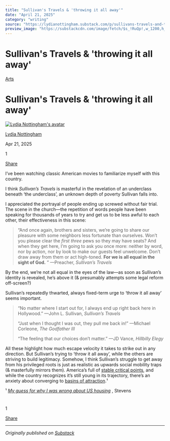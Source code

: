```yaml
---
title: "Sullivan's Travels & 'throwing it all away'"
date: "April 21, 2025"
category: "writing"
source: "https://lydianottingham.substack.com/p/sullivans-travels-and-throwing-it"
preview_image: "https://substackcdn.com/image/fetch/$s_!RuQp!,w_1200,h_600,c_fill,f_jpg,q_auto:good,fl_progressive:steep,g_auto/https%3A%2F%2Fsubstack-post-media.s3.amazonaws.com%2Fpublic%2Fimages%2F392184a1-bb6d-4780-b537-87bbd2b52d47_210x300.jpeg"
---
```


# Sullivan's Travels & 'throwing it all away'

[Arts](https://lydianottingham.substack.com/s/arts/?utm_source=substack&utm_medium=menu)

# Sullivan's Travels & 'throwing it all away'

[![Lydia Nottingham's avatar](https://substackcdn.com/image/fetch/$s_!vtly!,w_36,h_36,c_fill,f_auto,q_auto:good,fl_progressive:steep/https%3A%2F%2Fsubstack-post-media.s3.amazonaws.com%2Fpublic%2Fimages%2F00b9f6ba-3b98-4eab-af7a-8b677e3d2c62_1126x1126.jpeg)](https://substack.com/@lydianottingham)

[Lydia Nottingham](https://substack.com/@lydianottingham)

Apr 21, 2025

1

[](https://lydianottingham.substack.com/p/sullivans-travels-and-throwing-it/comments)

[Share](javascript:void\(0\))

I’ve been watching classic American movies to familiarize myself with this country.

I think _Sullivan’s Travels_ is masterful in the revelation of an underclass beneath ‘the underclass’, an unknown depth of poverty Sullivan falls into.

I appreciated the portrayal of people ending up screwed without fair trial. The scene in the church—the repetition of words people have been speaking for thousands of years to try and get us to be less awful to each other, their effectiveness in this scene:

> “And once again, brothers and sisters, we’re going to share our pleasure with some neighbors less fortunate than ourselves. Won’t you please clear the _first three_ pews so they may have seats? And when they get here, I’m going to ask you once more: neither by word, nor by action, nor by look to make our guests feel unwelcome. Don’t draw away from them or act high-toned. **For we is all equal in the sight of God.** ” —Preacher, _Sullivan’s Travels_

By the end, we’re not all equal in the eyes of the law—as soon as Sullivan’s identity is revealed, he’s above it (& presumably attempts some legal reform off-screen?)

Sullivan’s repeatedly thwarted, always fixed-term urge to ‘throw it all away’ seems important. 

> “No matter where I start out for, I always end up right back here in Hollywood.” —John L. Sullivan, _Sullivan’s Travels_
> 
> “Just when I thought I was out, they pull me back in!” —Michael Corleone, _The Godfather III_
> 
> “The feeling that our choices don’t matter.” —JD Vance, _Hillbilly Elegy_

All these highlight how much escape velocity it takes to strike out in any direction. But Sullivan’s trying to ‘throw it all away’, while the others are striving to build legitimacy. Somehow, I think Sullivan’s struggle to get away from his privileged roots is just as realistic as upwards social mobility traps (& masterfully mirrors them). America’s full of [stable critical points](https://www.larserikpersson.se/webcourse/ix-introduction-to-the-theory-of-dynamical-systems-chaos-stability-and-bifurcations/7-classification-of-critical-points/), and while the country recognizes it’s still young in its trajectory, there’s an anxiety about converging to [basins of attraction](https://en.wikipedia.org/wiki/Attractor#Basins_of_attraction).¹

¹ _[My guess for why I was wrong about US housing](https://www.lesswrong.com/posts/mYEcfGCDy74NMi7QQ/my-guess-for-why-i-was-wrong-about-us-housing)_ , Stevens 

# 

1

[](https://lydianottingham.substack.com/p/sullivans-travels-and-throwing-it/comments)

[Share](javascript:void\(0\))


---

*Originally published on [Substack](https://lydianottingham.substack.com/p/sullivans-travels-and-throwing-it)*
